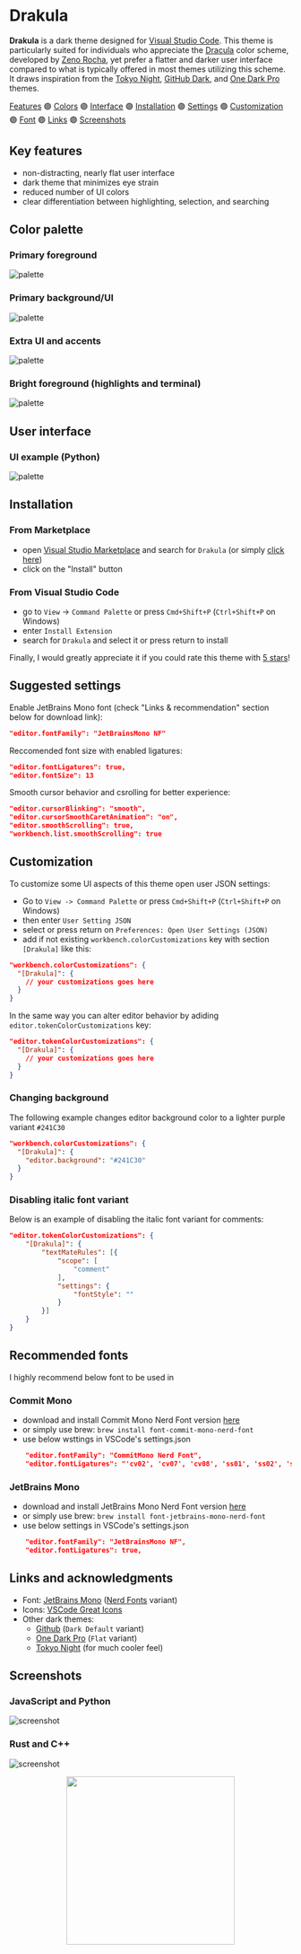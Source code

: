 # Drakula

**Drakula** is a dark theme designed for [Visual Studio Code](https://github.com/microsoft/vscode). This theme is particularly suited for individuals who appreciate the [Dracula](https://en.wikipedia.org/wiki/Dracula_(color_scheme)) color scheme, developed by [Zeno Rocha](https://zenorocha.com), yet prefer a flatter and darker user interface compared to what is typically offered in most themes utilizing this scheme. It draws inspiration from the [Tokyo Night](https://marketplace.visualstudio.com/items?itemName=enkia.tokyo-night), [GitHub Dark](https://marketplace.visualstudio.com/items?itemName=GitHub.github-vscode-theme), and [One Dark Pro](https://marketplace.visualstudio.com/items?itemName=zhuangtongfa.Material-theme) themes.

[Features](#key-features) 🟣 [Colors](#color-palette) 🟣 [Interface](#user-interface) 🟣 [Installation](#installation) 🟣 [Settings](#suggested-settings) 🟣 [Customization](#customization) 🟣 [Font](#recommended-fonts) 🟣 [Links](#links-and-acknowledgments) 🟣 [Screenshots](#screenshots)

## Key features

- non-distracting, nearly flat user interface  
- dark theme that minimizes eye strain  
- reduced number of UI colors  
- clear differentiation between highlighting, selection, and searching  

## Color palette

### Primary foreground

![palette](img/drakula-palette-main.png)

### Primary background/UI

![palette](img/drakula-palette-ui.png)

### Extra UI and accents

![palette](img/drakula-palette-extra.png)

### Bright foreground (highlights and terminal)

![palette](img/drakula-palette-bright.png)

## User interface

### UI example (Python)

![palette](img/drakula-example.png)

## Installation

### From Marketplace

* open [Visual Studio Marketplace](https://marketplace.visualstudio.com) and search for `Drakula` (or simply [click here](https://marketplace.visualstudio.com/items?itemName=barabasz.drakula-theme))
* click on the "Install" button

### From Visual Studio Code

* go to `View` →  `Command Palette` or press `Cmd+Shift+P`  (`Ctrl+Shift+P` on Windows)
* enter `Install Extension`
* search for `Drakula` and select it or press return to install

Finally, I would greatly appreciate it if you could rate this theme with [5 stars](https://marketplace.visualstudio.com/items?itemName=barabasz.drakula-theme&ssr=false#review-details)!

## Suggested settings

Enable JetBrains Mono font (check "Links & recommendation" section below for download link):

```json
"editor.fontFamily": "JetBrainsMono NF"
```

Reccomended font size with enabled ligatures:

```json
"editor.fontLigatures": true,
"editor.fontSize": 13
```

Smooth cursor behavior and csrolling for better experience:

```json
"editor.cursorBlinking": "smooth",
"editor.cursorSmoothCaretAnimation": "on",
"editor.smoothScrolling": true,
"workbench.list.smoothScrolling": true
```

## Customization

To customize some UI aspects of this theme open user JSON settings:

* Go to `View -> Command Palette` or press `Cmd+Shift+P`  (`Ctrl+Shift+P` on Windows)
* then enter `User Setting JSON`
* select or press return on `Preferences: Open User Settings (JSON)`
* add if not existing `workbench.colorCustomizations` key with section `[Drakula]` like this:

```json
"workbench.colorCustomizations": {
  "[Drakula]": {
    // your customizations goes here
  }
}
```

In the same way you can alter editor behavior by adiding `editor.tokenColorCustomizations` key:

```json
"editor.tokenColorCustomizations": {
  "[Drakula]": {
    // your customizations goes here
  }
}
```

### Changing background

The following example changes editor background color to a lighter purple variant `#241C30`

```json
"workbench.colorCustomizations": {
  "[Drakula]": {
    "editor.background": "#241C30"
  }
}
```

### Disabling italic font variant

Below is an example of disabling the italic font variant for comments:

```json
"editor.tokenColorCustomizations": {
    "[Drakula]": {
        "textMateRules": [{
            "scope": [
                "comment"
            ],
            "settings": {
                "fontStyle": ""
            }
        }]
    }
}
```

## Recommended fonts

I highly recommend below font to be used in

### Commit Mono

* download and install Commit Mono Nerd Font version [here](https://github.com/ryanoasis/nerd-fonts/releases/download/v3.3.0/CommitMono.zip)
* or simply use brew: `brew install font-commit-mono-nerd-font`
* use below wsttings in VSCode's settings.json

```json
    "editor.fontFamily": "CommitMono Nerd Font",
    "editor.fontLigatures": "'cv02', 'cv07', 'cv08', 'ss01', 'ss02', 'ss03', 'ss04', 'ss05'",
```

### JetBrains Mono

* download and install JetBrains Mono Nerd Font version [here](https://github.com/ryanoasis/nerd-fonts/releases/download/v3.3.0/JetBrainsMono.zip)
* or simply use brew: `brew install font-jetbrains-mono-nerd-font`
* use below settings in VSCode's settings.json

```json
    "editor.fontFamily": "JetBrainsMono NF",
    "editor.fontLigatures": true,
```

## Links and acknowledgments

* Font: [JetBrains Mono](https://www.jetbrains.com/lp/mono/) ([Nerd Fonts](https://www.nerdfonts.com/font-downloads) variant)
* Icons: [VSCode Great Icons](https://marketplace.visualstudio.com/items?itemName=emmanuelbeziat.vscode-great-icons)
* Other dark themes:
  * [Github](https://marketplace.visualstudio.com/items?itemName=GitHub.github-vscode-theme) (`Dark Default` variant)
  * [One Dark Pro](https://marketplace.visualstudio.com/items?itemName=zhuangtongfa.Material-theme) (`Flat` variant)
  * [Tokyo Night](https://marketplace.visualstudio.com/items?itemName=enkia.tokyo-night) (for much cooler feel)

## Screenshots

### JavaScript and Python

![screenshot](img/drakula-code-js-py.png)

### Rust and C++

![screenshot](img/drakula-code-rs-cpp.png)

<p align="center">
  <img src="img/icon.png" width="300" height="300">
</p>
